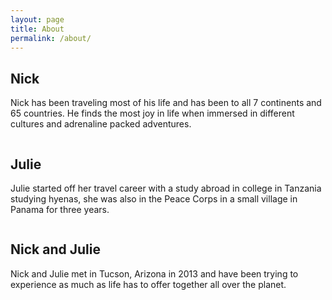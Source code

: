 ```yaml
---
layout: page
title: About
permalink: /about/
---
```


Nick
----------
Nick has been traveling most of his life and has been to all 7 continents and 65 countries. He finds the most joy in life when immersed in different cultures and adrenaline packed adventures.

<div class="post-image post-image--split">
    <img src="../images/Photo_2018-08-23_05-32-28_PM.png" alt="" />
</div>

Julie
-----------
Julie started off her travel career with a study abroad in college in Tanzania studying hyenas, she was also in the Peace Corps in a small village in Panama for three years.

<div class="post-image post-image--split">
    <img src="../images/Photo_2018-08-23_05-16-45_PM.png" alt="" />
</div>

Nick and Julie
--------------------
Nick and Julie met in Tucson, Arizona in 2013 and have been trying to experience as much as life has to offer together all over the planet. 

<div class="post-image post-image--split">
    <img src="../images/Photo_2018-08-23_03-33-24_PM.png" alt="" />
</div>

